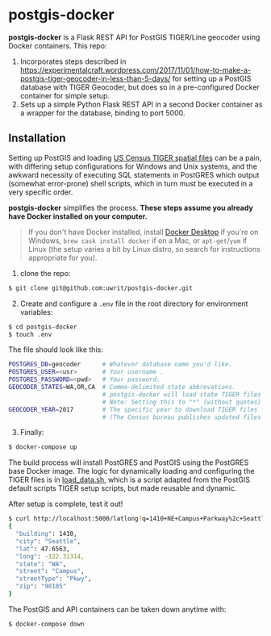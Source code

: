 # postgis-docker
**postgis-docker** is a Flask REST API for PostGIS TIGER/Line geocoder using Docker containers. This repo:

1) Incorporates steps described in https://experimentalcraft.wordpress.com/2017/11/01/how-to-make-a-postgis-tiger-geocoder-in-less-than-5-days/ for setting up a PostGIS database with TIGER Geocoder, but does so in a pre-configured Docker container for simple setup.
2) Sets up a simple Python Flask REST API in a second Docker container as a wrapper for the database, binding to port 5000.

## Installation
Setting up PostGIS and loading [US Census TIGER spatial files](https://www.census.gov/programs-surveys/geography.html) can be a pain, with differing setup configurations for Windows and Unix systems, and the awkward necessity of executing SQL statements in PostGRES which output (somewhat error-prone) shell scripts, which in turn must be executed in a very specific order.

**postgis-docker** simplifies the process. **These steps assume you already have Docker installed on your computer.**
> If you don't have Docker installed, install [Docker Desktop](https://docs.docker.com/docker-for-windows/install/) if you're on Windows, `brew cask install docker` if on a Mac, or `apt-get`/`yum` if Linux (the setup varies a bit by Linux distro, so search for instructions appropriate for you).

1) clone the repo:
```bash
$ git clone git@github.com:uwrit/postgis-docker.git
```

2) Create and configure a `.env` file in the root directory for environment variables:
```bash
$ cd postgis-docker
$ touch .env
```

The file should look like this:
```bash
POSTGRES_DB=geocoder      # Whatever database name you'd like.
POSTGRES_USER=<usr>       # Your username .
POSTGRES_PASSWORD=<pwd>   # Your password.
GEOCODER_STATES=WA,OR,CA  # Comma-delimited state abbrevations.
                          # postgis-docker will load state TIGER files for each state specified here.
                          # Note: Setting this to "*" (without quotes) will load data for all US states.
GEOCODER_YEAR=2017        # The specific year to download TIGER files for.
                          # (The Census bureau publishes updated files each year)
```

3) Finally:
```bash
$ docker-compose up
```

The build process will install PostGRES and PostGIS using the PostGRES base Docker image. The logic for dynamically loading and configuring the TIGER files is in [load_data.sh](./src/db/load_data.sh), which is a script adapted from the PostGIS default scripts TIGER setup scripts, but made reusable and dynamic.

After setup is complete, test it out!
```bash
$ curl http://localhost:5000/latlong?q=1410+NE+Campus+Parkway%2c+Seattle%2c+WA+98195
{
  "building": 1410,
  "city": "Seattle",
  "lat": 47.6563,
  "long": -122.31314,
  "state": "WA",
  "street": "Campus",
  "streetType": "Pkwy",
  "zip": "98105"
}
```

The PostGIS and API containers can be taken down anytime with:
```bash
$ docker-compose down
```


